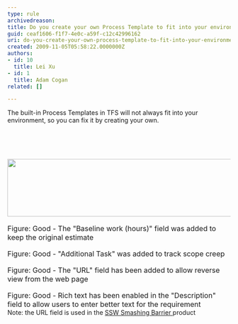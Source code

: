 ```yaml
---
type: rule
archivedreason: 
title: Do you create your own Process Template to fit into your environment?
guid: ceaf1606-f1f7-4e0c-a59f-c12c42996162
uri: do-you-create-your-own-process-template-to-fit-into-your-environment
created: 2009-11-05T05:58:22.0000000Z
authors:
- id: 10
  title: Lei Xu
- id: 1
  title: Adam Cogan
related: []

---
```



The built-in Process Templates in TFS will not always fit into your environment, so you&#160;can fix it by creating your own. <br>
<br>

<br><excerpt class='endintro'></excerpt><br>

  <img width="592" height="130" class="ms-rteCustom-ImageArea" src="/Management/RulestoBetterWorkItems/PublishingImages/SSWAgile-Baseline-1.jpg" alt="" />&#160;<br>
<font class="ms-rteCustom-FigureGood" size="+0">Figure&#58; Good - The &quot;Baseline work (hours)&quot; field was added to keep the original estimate</font><br>
<br>
<img class="ms-rteCustom-ImageArea" src="/Management/RulestoBetterWorkItems/PublishingImages/SSWAgile-Additional.jpg" alt="" /><br>
<font class="ms-rteCustom-FigureGood" size="+0">Figure&#58; Good - &quot;Additional Task&quot; was added to track scope creep</font><br>
<br>
<img class="ms-rteCustom-ImageArea" src="/Management/RulestoBetterWorkItems/PublishingImages/SSWAgile-URL.jpg" alt="" /><br>
<font class="ms-rteCustom-FigureGood" size="+0">Figure&#58; Good -&#160;The &quot;URL&quot; field has been added to allow reverse view from the web page</font><br>
<br>
<img class="ms-rteCustom-ImageArea" src="/Management/RulestoBetterWorkItems/PublishingImages/SSWAgile-RichText.jpg" alt="" /><br>
<font class="ms-rteCustom-FigureGood" size="+0">Figure&#58; Good - Rich text has been enabled in the &quot;Description&quot; field to allow users to enter better text for the requirement</font><br>
Note&#58; the URL field is used in the  <a href="http&#58;//sharepoint.ssw.com.au/Products/TFSSmashingBarrier/Default.aspx">SSW Smashing Barrier </a>product<br>
<br>
<br>
<br>
<br>



